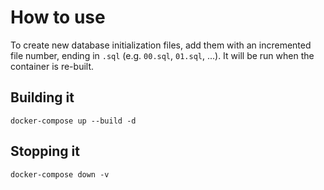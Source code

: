 # How to use

To create new database initialization files, add them with an incremented file number, ending in `.sql` (e.g. `00.sql`, `01.sql`, ...). It will be run when the container is re-built.

## Building it

`docker-compose up --build -d`

## Stopping it

`docker-compose down -v`



